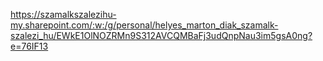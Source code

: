 https://szamalkszalezihu-my.sharepoint.com/:w:/g/personal/helyes_marton_diak_szamalk-szalezi_hu/EWkE1OlNOZRMn9S312AVCQMBaFj3udQnpNau3im5gsA0ng?e=76IF13